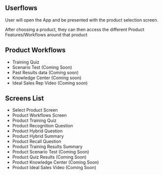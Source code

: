 ## Userflows

User will open the App and be presented with the product selection screen.

After choosing a product, they can then access the different Product Features/Workflows around that product

## Product Workflows

- Training Quiz
- Scenario Test (Coming Soon)
- Past Results data (Coming soon)
- Knowledge Center (Coming soon)
- Ideal Sales Rep Video (Coming soon)

## Screens List

- Select Product Screen
- Product Workflows Screen
- Product Training Quiz
- Product Recognition Question
- Product Hybrid Question
- Product Hybrid Summary
- Product Recall Question
- Product Training Results Summary
- Product Scenario Test (Coming Soon)
- Product Quiz Results (Coming Soon)
- Product Knowledge Center (Coming Soon)
- Product Ideal Sales Video (Coming Soon)
